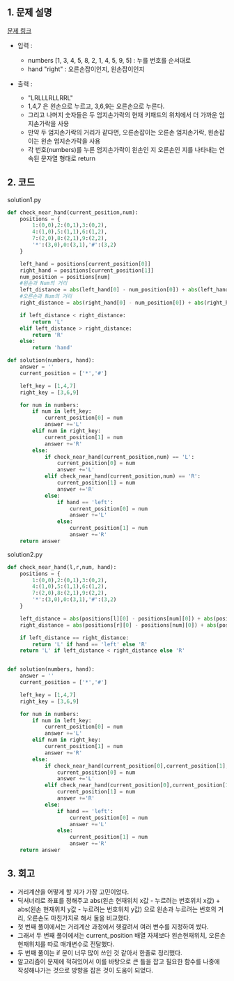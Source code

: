 ## 1. 문제 설명

[문제 링크](https://programmers.co.kr/learn/courses/30/lessons/60058)

- 입력 :

  - numbers [1, 3, 4, 5, 8, 2, 1, 4, 5, 9, 5] : 누를 번호를 순서대로
  - hand "right" : 오른손잡이인지, 왼손잡이인지

- 출력 :
  - "LRLLLRLLRRL"
  - 1,4,7 은 왼손으로 누르고, 3,6,9는 오른손으로 누른다.
  - 그리고 나머지 숫자들은 두 엄지손가락의 현재 키패드의 위치에서 더 가까운 엄지손가락을 사용
  - 만약 두 엄지손가락의 거리가 같다면, 오른손잡이는 오른손 엄지손가락, 왼손잡이는 왼손 엄지손가락을 사용
  - 각 번호(numbers)를 누른 엄지손가락이 왼손인 지 오른손인 지를 나타내는 연속된 문자열 형태로 return

## 2. 코드

solution1.py

```python
def check_near_hand(current_position,num):
    positions = {
        1:(0,0),2:(0,1),3:(0,2),
        4:(1,0),5:(1,1),6:(1,2),
        7:(2,0),8:(2,1),9:(2,2),
        '*':(3,0),0:(3,1),'#':(3,2)
    }

    left_hand = positions[current_position[0]]
    right_hand = positions[current_position[1]]
    num_position = positions[num]
    #왼손과 Num의 거리
    left_distance = abs(left_hand[0] - num_position[0]) + abs(left_hand[1]-num_position[1])
    #오른손과 Num의 거리
    right_distance = abs(right_hand[0] - num_position[0]) + abs(right_hand[1]-num_position[1])

    if left_distance < right_distance:
        return 'L'
    elif left_distance > right_distance:
        return 'R'
    else:
        return 'hand'

def solution(numbers, hand):
    answer = ''
    current_position = ['*','#']

    left_key = [1,4,7]
    right_key = [3,6,9]

    for num in numbers:
        if num in left_key:
            current_position[0] = num
            answer +='L'
        elif num in right_key:
            current_position[1] = num
            answer +='R'
        else:
            if check_near_hand(current_position,num) == 'L':
                current_position[0] = num
                answer +='L'
            elif check_near_hand(current_position,num) == 'R':
                current_position[1] = num
                answer +='R'
            else:
                if hand == 'left':
                    current_position[0] = num
                    answer +='L'
                else:
                    current_position[1] = num
                    answer +='R'
    return answer

```

solution2.py

```python
def check_near_hand(l,r,num, hand):
    positions = {
        1:(0,0),2:(0,1),3:(0,2),
        4:(1,0),5:(1,1),6:(1,2),
        7:(2,0),8:(2,1),9:(2,2),
        '*':(3,0),0:(3,1),'#':(3,2)
    }

    left_distance = abs(positions[l][0] - positions[num][0]) + abs(positions[l][1]-positions[num][1])
    right_distance = abs(positions[r][0] - positions[num][0]) + abs(positions[r][1]-positions[num][1])

    if left_distance == right_distance:
        return 'L' if hand == 'left' else 'R'
    return 'L' if left_distance < right_distance else 'R'


def solution(numbers, hand):
    answer = ''
    current_position = ['*','#']

    left_key = [1,4,7]
    right_key = [3,6,9]

    for num in numbers:
        if num in left_key:
            current_position[0] = num
            answer +='L'
        elif num in right_key:
            current_position[1] = num
            answer +='R'
        else:
            if check_near_hand(current_position[0],current_position[1],num,hand) == 'L':
                current_position[0] = num
                answer +='L'
            elif check_near_hand(current_position[0],current_position[1],num,hand) == 'R':
                current_position[1] = num
                answer +='R'
            else:
                if hand == 'left':
                    current_position[0] = num
                    answer +='L'
                else:
                    current_position[1] = num
                    answer +='R'
    return answer
```

## 3. 회고

- 거리계산을 어떻게 할 지가 가장 고민이었다.
- 딕셔너리로 좌표를 정해주고 abs(왼손 현재위치 x값 - 누르려는 번호위치 x값) + abs(왼손 현재위치 y값 - 누르려는 번호위치 y값) 으로 왼손과 누르려는 번호의 거리, 오른손도 마친가지로 해서 둘을 비교했다.
- 첫 번째 풀이에서는 거리계산 과정에서 헷갈려서 여러 변수를 지정하여 썼다.
- 그래서 두 번째 풀이에서는 current_position 배열 자체보다 왼손현재위치, 오른손현재위치를 따로 매개변수로 전달했다.
- 두 번째 풀이는 if 문이 너무 많이 쓰인 것 같아서 한줄로 정리했다.
- 알고리즘이 문제에 적혀있어서 이를 바탕으로 큰 틀을 잡고 필요한 함수를 나중에 작성해나가는 것으로 방향을 잡은 것이 도움이 되었다.
